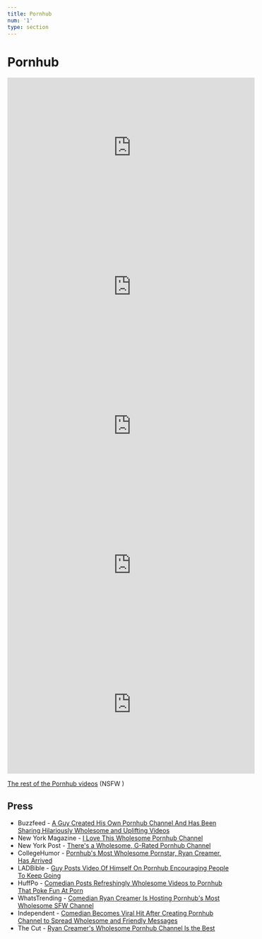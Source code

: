 ```yaml
---
title: Pornhub
num: '1'
type: section
---
```

# Pornhub

<iframe src="https://www.pornhub.com/embed/ph5bbffc24958be" frameborder="0" width="560" height="315" scrolling="no" allowfullscreen></iframe>

<iframe src="https://www.pornhub.com/embed/ph5bf367185be34" frameborder="0" width="560" height="315" scrolling="no" allowfullscreen></iframe>

<iframe src="https://www.pornhub.com/embed/ph5c183308649ed" frameborder="0" width="560" height="315" scrolling="no" allowfullscreen></iframe>

<iframe src="https://www.pornhub.com/embed/ph5cf53b0f86e13" frameborder="0" width="560" height="315" scrolling="no" allowfullscreen></iframe>

<iframe src="https://www.pornhub.com/embed/ph5da6081c35101" frameborder="0" width="560" height="315" scrolling="no" allowfullscreen></iframe>

[The rest of the Pornhub videos](https://www.pornhub.com/model/ryancreamer/videos) (NSFW )

## Press

* Buzzfeed - [A Guy Created His Own Pornhub Channel And Has Been Sharing Hilariously Wholesome and Uplifting Videos](https://www.buzzfeednews.com/article/tanyachen/a-guy-created-his-own-pornhub-channel-and-has-been-sharing)
* New York Magazine - [I Love This Wholesome Pornhub Channel](https://www.thecut.com/2019/02/ryan-creamer-wholesome-pornhub-channel-is-the-best.html)
* New York Post - [There's a Wholesome, G-Rated Pornhub Channel](https://nypost.com/2019/02/04/theres-a-wholesome-g-rated-pornhub-channel/)
* CollegeHumor - [Pornhub's Most Wholesome Pornstar, Ryan Creamer, Has Arrived](http://www.collegehumor.com/post/7058729/pornhubs-most-wholesome-pornstar-has-arrived)
* LADBible - [Guy Posts Video Of Himself On Pornhub Encouraging People To Keep Going](http://www.ladbible.com/news/weird-guy-posts-video-of-himself-on-pornhub-encouraging-people-to-keep-going-20181031)
* HuffPo - [Comedian Posts Refreshingly Wholesome Videos to Pornhub That Poke Fun At Porn](https://www.huffingtonpost.com/entry/comedian-posts-refreshingly-wholesome-videos-to-pornhub-that-poke-fun-at-porn_us_5c549327e4b09293b203e298)
* WhatsTrending - [Comedian Ryan Creamer Is Hosting Pornhub's Most Wholesome SFW Channel](https://whatstrending.com/weird/comedian-ryan-creamer-is-hosting-pornhubs-most-wholesome-sfw-channel/)
* Independent - [Comedian Becomes Viral Hit After Creating Pornhub Channel to Spread Wholesome and Friendly Messages](https://www.indy100.com/article/pornhub-wholesome-videos-ryan-creamer-comedy-viral-8758931)
* The Cut - [Ryan Creamer's Wholesome Pornhub Channel Is the Best](https://www.thecut.com/2019/02/ryan-creamer-wholesome-pornhub-channel-is-the-best.html)
